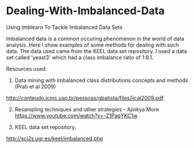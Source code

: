 # Dealing-With-Imbalanced-Data
Using Imblearn To Tackle Imbalanced Data Sets

Imbalanced data is a common occuring phenomenon in the world of data analysis. Here I show examples of some methods for dealing with such
data. The data used came from the KEEL data set repository. I used a data set called 'yeast3' which had a class imbalance ratio of 1:8.1.

Resources used:

1) Data mining with imbalanced class distributions concepts and methods (Prati et al 2009)

http://conteudo.icmc.usp.br/pessoas/gbatista/files/iicai2009.pdf

2) Resampling techniques and other strategies - Ajinkya More  
https://www.youtube.com/watch?v=-Z1PaqYKC1w

3) KEEL data set repository.

http://sci2s.ugr.es/keel/imbalanced.php
